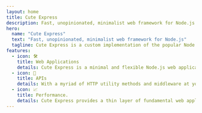 ```yaml
---
layout: home
title: Cute Express
description: Fast, unopinionated, minimalist web framework for Node.js
hero:
  name: "Cute Express"
  text: "Fast, unopinionated, minimalist web framework for Node.js"
  tagline: Cute Express is a custom implementation of the popular Node.js web application framework Express js.
features:
  - icon: 🛠️
    title: Web Applications
    details: Cute Express is a minimal and flexible Node.js web application framework that provides a robust set of features for web applications.
  - icon: 🤖
    title: APIs
    details: With a myriad of HTTP utility methods and middleware at your disposal, creating a robust API is quick and easy.
  - icon: 📈
    title: Performance.
    details: Cute Express provides a thin layer of fundamental web application features, without obscuring Node.js features that you know and love.
---
```

